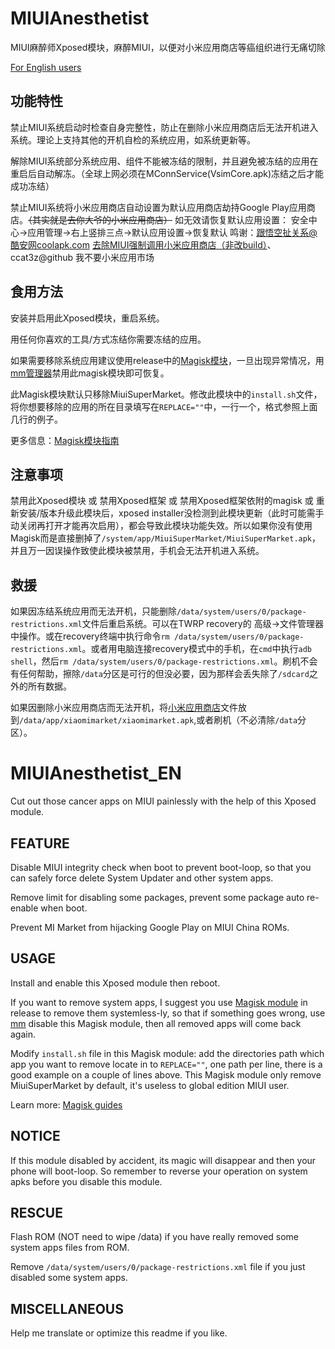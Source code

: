 # MIUIAnesthetist
MIUI麻醉师Xposed模块，麻醉MIUI，以便对小米应用商店等癌组织进行无痛切除

[For English users](#MIUIAnesthetist_EN)

## 功能特性
禁止MIUI系统启动时检查自身完整性，防止在删除小米应用商店后无法开机进入系统。理论上支持其他的开机自检的系统应用，如系统更新等。

解除MIUI系统部分系统应用、组件不能被冻结的限制，并且避免被冻结的应用在重启后自动解冻。（全球上网必须在MConnService(VsimCore.apk)冻结之后才能成功冻结）

禁止MIUI系统将小米应用商店自动设置为默认应用商店劫持Google Play应用商店。~~（其实就是去你大爷的小米应用商店）~~ 如无效请恢复默认应用设置： 安全中心->应用管理->右上竖排三点->默认应用设置->恢复默认 鸣谢：跟悟空扯关系@酷安网coolapk.com [去除MIUI强制调用小米应用商店（非改build）](https://www.coolapk.com/feed/8492730?shareKey=MjM2ODkyMTI5Zjg4NWNlZDJhMzI~)、ccat3z@github 我不要小米应用市场

## 食用方法
安装并启用此Xposed模块，重启系统。

用任何你喜欢的工具/方式冻结你需要冻结的应用。

如果需要移除系统应用建议使用release中的[Magisk模块](https://github.com/neoblackxt/MIUIAnesthetist/releases/download/v2.0/MIUIAnesthetistHelperMagiskModule.zip)，一旦出现异常情况，用[mm管理器](https://github.com/Magisk-Modules-Repo/mm)禁用此magisk模块即可恢复。

此Magisk模块默认只移除MiuiSuperMarket。修改此模块中的`install.sh`文件，将你想要移除的应用的所在目录填写在`REPLACE=""`中，一行一个，格式参照上面几行的例子。

更多信息：[Magisk模块指南](https://topjohnwu.github.io/Magisk/guides.html)

## 注意事项
禁用此Xposed模块 或 禁用Xposed框架 或 禁用Xposed框架依附的magisk 或 重新安装/版本升级此模块后，xposed installer没检测到此模块更新（此时可能需手动关闭再打开才能再次启用），都会导致此模块功能失效。所以如果你没有使用Magisk而是直接删掉了`/system/app/MiuiSuperMarket/MiuiSuperMarket.apk`，并且万一因误操作致使此模块被禁用，手机会无法开机进入系统。

## 救援
如果因冻结系统应用而无法开机，只能删除`/data/system/users/0/package-restrictions.xml`文件后重启系统。可以在TWRP recovery的 高级->文件管理器 中操作。或在recovery终端中执行命令`rm /data/system/users/0/package-restrictions.xml`。或者用电脑连接recovery模式中的手机，在`cmd`中执行`adb shell`，然后`rm /data/system/users/0/package-restrictions.xml`。刷机不会有任何帮助，擦除`/data`分区是可行的但没必要，因为那样会丢失除了`/sdcard`之外的所有数据。

如果因删除小米应用商店而无法开机，将[小米应用商店](http://apkpure.co/xiaomi-market-com-xiaomi-market/)文件放到`/data/app/xiaomimarket/xiaomimarket.apk`,或者刷机（不必清除`/data`分区）。

# MIUIAnesthetist_EN
Cut out those cancer apps on MIUI painlessly with the help of this Xposed module.

## FEATURE
Disable MIUI integrity check when boot to prevent boot-loop, so that you can safely force delete System Updater and other system apps.

Remove limit for disabling some packages, prevent some package auto re-enable when boot.

Prevent MI Market from hijacking Google Play on MIUI China ROMs.

## USAGE
Install and enable this Xposed module then reboot.

If you want to remove system apps, I suggest you use [Magisk module](https://github.com/neoblackxt/MIUIAnesthetist/releases/download/v2.0/MIUIAnesthetistHelperMagiskModule.zip) in release to remove them systemless-ly, 
so that if something goes wrong, use [mm](https://github.com/Magisk-Modules-Repo/mm) disable this Magisk module, then all removed apps will come back again. 

Modify `install.sh` file in this Magisk module: add the directories path which app you want to remove locate in to `REPLACE=""`, one path per line, there is a good example on a couple of lines above.
This Magisk module only remove MiuiSuperMarket by default, it's useless to global edition MIUI user.

Learn more: [Magisk guides](https://topjohnwu.github.io/Magisk/guides.html)

## NOTICE
If this module disabled by accident, its magic will disappear and then your phone will boot-loop. So remember to reverse your operation on system apks before you disable this module.

## RESCUE
Flash ROM (NOT need to wipe /data) if you have really removed some system apps files from ROM.

Remove `/data/system/users/0/package-restrictions.xml` file if you just disabled some system apps.

## MISCELLANEOUS
Help me translate or optimize this readme if you like.
